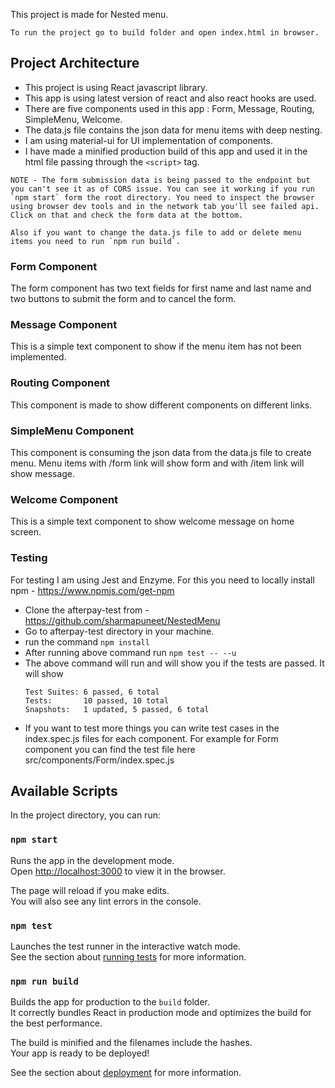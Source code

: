 This project is made for Nested menu.

`To run the project go to build folder and open index.html in browser.`

## Project Architecture

- This project is using React javascript library.
- This app is using latest version of react and also react hooks are used.
- There are five components used in this app : Form, Message, Routing, SimpleMenu, Welcome.
- The data.js file contains the json data for menu items with deep nesting.
- I am using material-ui for UI implementation of components.
- I have made a minified production build of this app and used it in the html file passing through the `<script>` tag.

```
NOTE - The form submission data is being passed to the endpoint but you can't see it as of CORS issue. You can see it working if you run `npm start` form the root directory. You need to inspect the browser using browser dev tools and in the network tab you'll see failed api. Click on that and check the form data at the bottom.

Also if you want to change the data.js file to add or delete menu items you need to run `npm run build`.
```

### Form Component

The form component has two text fields for first name and last name and two buttons to submit the form and to cancel the form.

### Message Component

This is a simple text component to show if the menu item has not been implemented.

### Routing Component

This component is made to show different components on different links.

### SimpleMenu Component

This component is consuming the json data from the data.js file to create menu. Menu items with /form link will show form and with /item link will show message.

### Welcome Component

This is a simple text component to show welcome message on home screen.

### Testing

For testing I am using Jest and Enzyme. For this you need to locally install npm - https://www.npmjs.com/get-npm

- Clone the afterpay-test from - https://github.com/sharmapuneet/NestedMenu
- Go to afterpay-test directory in your machine.
- run the command `npm install`
- After running above command run `npm test -- --u`
- The above command will run and will show you if the tests are passed. It will show 
    ```
    Test Suites: 6 passed, 6 total
    Tests:       10 passed, 10 total
    Snapshots:   1 updated, 5 passed, 6 total
    ```
- If you want to test more things you can write test cases in the index.spec.js files for each component. For example for Form component you can find the test file here src/components/Form/index.spec.js

## Available Scripts

In the project directory, you can run:

### `npm start`

Runs the app in the development mode.<br />
Open [http://localhost:3000](http://localhost:3000) to view it in the browser.

The page will reload if you make edits.<br />
You will also see any lint errors in the console.

### `npm test`

Launches the test runner in the interactive watch mode.<br />
See the section about [running tests](https://facebook.github.io/create-react-app/docs/running-tests) for more information.

### `npm run build`

Builds the app for production to the `build` folder.<br />
It correctly bundles React in production mode and optimizes the build for the best performance.

The build is minified and the filenames include the hashes.<br />
Your app is ready to be deployed!

See the section about [deployment](https://facebook.github.io/create-react-app/docs/deployment) for more information.
